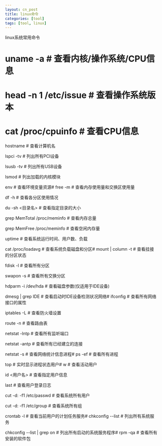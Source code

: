 ```yaml
---
layout: cn_post
title: linux命令
categories: [tool]
tags: [tool, linux]
---
```


linux系统常用命令

# uname -a # 查看内核/操作系统/CPU信息

# head -n 1 /etc/issue # 查看操作系统版本

# cat /proc/cpuinfo # 查看CPU信息

hostname # 查看计算机名

lspci -tv # 列出所有PCI设备

lsusb -tv # 列出所有USB设备

lsmod # 列出加载的内核模块

env # 查看环境变量资源# free -m # 查看内存使用量和交换区使用量

df -h # 查看各分区使用情况

du -sh <目录名> # 查看指定目录的大小

grep MemTotal /proc/meminfo # 查看内存总量

grep MemFree /proc/meminfo # 查看空闲内存量

uptime # 查看系统运行时间、用户数、负载

cat /proc/loadavg # 查看系统负载磁盘和分区# mount | column -t # 查看挂接的分区状态

fdisk -l # 查看所有分区

swapon -s # 查看所有交换分区

hdparm -i /dev/hda # 查看磁盘参数(仅适用于IDE设备)

dmesg | grep IDE # 查看启动时IDE设备检测状况网络# ifconfig # 查看所有网络接口的属性

iptables -L # 查看防火墙设置

route -n # 查看路由表

netstat -lntp # 查看所有监听端口

netstat -antp # 查看所有已经建立的连接

netstat -s # 查看网络统计信息进程# ps -ef # 查看所有进程

top # 实时显示进程状态用户# w # 查看活动用户

id <用户名> # 查看指定用户信息

last # 查看用户登录日志

cut -d: -f1 /etc/passwd # 查看系统所有用户

cut -d: -f1 /etc/group # 查看系统所有组

crontab -l # 查看当前用户的计划任务服务# chkconfig --list # 列出所有系统服务

chkconfig --list | grep on # 列出所有启动的系统服务程序# rpm -qa # 查看所有安装的软件包 


